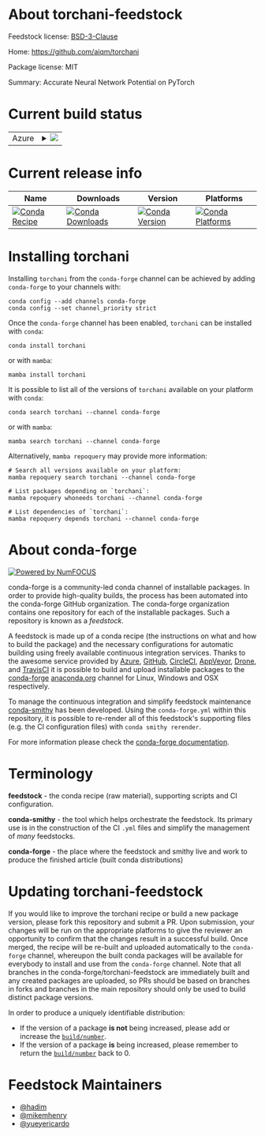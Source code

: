 About torchani-feedstock
========================

Feedstock license: [BSD-3-Clause](https://github.com/conda-forge/torchani-feedstock/blob/main/LICENSE.txt)

Home: https://github.com/aiqm/torchani

Package license: MIT

Summary: Accurate Neural Network Potential on PyTorch

Current build status
====================


<table>
    
  <tr>
    <td>Azure</td>
    <td>
      <details>
        <summary>
          <a href="https://dev.azure.com/conda-forge/feedstock-builds/_build/latest?definitionId=10418&branchName=main">
            <img src="https://dev.azure.com/conda-forge/feedstock-builds/_apis/build/status/torchani-feedstock?branchName=main">
          </a>
        </summary>
        <table>
          <thead><tr><th>Variant</th><th>Status</th></tr></thead>
          <tbody><tr>
              <td>linux_64_c_compiler_version10cuda_compilernvcccuda_compiler_version11.2cxx_compiler_version10numpy1.22python3.10.____cpython</td>
              <td>
                <a href="https://dev.azure.com/conda-forge/feedstock-builds/_build/latest?definitionId=10418&branchName=main">
                  <img src="https://dev.azure.com/conda-forge/feedstock-builds/_apis/build/status/torchani-feedstock?branchName=main&jobName=linux&configuration=linux%20linux_64_c_compiler_version10cuda_compilernvcccuda_compiler_version11.2cxx_compiler_version10numpy1.22python3.10.____cpython" alt="variant">
                </a>
              </td>
            </tr><tr>
              <td>linux_64_c_compiler_version10cuda_compilernvcccuda_compiler_version11.2cxx_compiler_version10numpy1.22python3.8.____cpython</td>
              <td>
                <a href="https://dev.azure.com/conda-forge/feedstock-builds/_build/latest?definitionId=10418&branchName=main">
                  <img src="https://dev.azure.com/conda-forge/feedstock-builds/_apis/build/status/torchani-feedstock?branchName=main&jobName=linux&configuration=linux%20linux_64_c_compiler_version10cuda_compilernvcccuda_compiler_version11.2cxx_compiler_version10numpy1.22python3.8.____cpython" alt="variant">
                </a>
              </td>
            </tr><tr>
              <td>linux_64_c_compiler_version10cuda_compilernvcccuda_compiler_version11.2cxx_compiler_version10numpy1.22python3.9.____cpython</td>
              <td>
                <a href="https://dev.azure.com/conda-forge/feedstock-builds/_build/latest?definitionId=10418&branchName=main">
                  <img src="https://dev.azure.com/conda-forge/feedstock-builds/_apis/build/status/torchani-feedstock?branchName=main&jobName=linux&configuration=linux%20linux_64_c_compiler_version10cuda_compilernvcccuda_compiler_version11.2cxx_compiler_version10numpy1.22python3.9.____cpython" alt="variant">
                </a>
              </td>
            </tr><tr>
              <td>linux_64_c_compiler_version10cuda_compilernvcccuda_compiler_version11.2cxx_compiler_version10numpy1.23python3.11.____cpython</td>
              <td>
                <a href="https://dev.azure.com/conda-forge/feedstock-builds/_build/latest?definitionId=10418&branchName=main">
                  <img src="https://dev.azure.com/conda-forge/feedstock-builds/_apis/build/status/torchani-feedstock?branchName=main&jobName=linux&configuration=linux%20linux_64_c_compiler_version10cuda_compilernvcccuda_compiler_version11.2cxx_compiler_version10numpy1.23python3.11.____cpython" alt="variant">
                </a>
              </td>
            </tr><tr>
              <td>linux_64_c_compiler_version11cuda_compilernvcccuda_compiler_version11.8cxx_compiler_version11numpy1.22python3.10.____cpython</td>
              <td>
                <a href="https://dev.azure.com/conda-forge/feedstock-builds/_build/latest?definitionId=10418&branchName=main">
                  <img src="https://dev.azure.com/conda-forge/feedstock-builds/_apis/build/status/torchani-feedstock?branchName=main&jobName=linux&configuration=linux%20linux_64_c_compiler_version11cuda_compilernvcccuda_compiler_version11.8cxx_compiler_version11numpy1.22python3.10.____cpython" alt="variant">
                </a>
              </td>
            </tr><tr>
              <td>linux_64_c_compiler_version11cuda_compilernvcccuda_compiler_version11.8cxx_compiler_version11numpy1.22python3.8.____cpython</td>
              <td>
                <a href="https://dev.azure.com/conda-forge/feedstock-builds/_build/latest?definitionId=10418&branchName=main">
                  <img src="https://dev.azure.com/conda-forge/feedstock-builds/_apis/build/status/torchani-feedstock?branchName=main&jobName=linux&configuration=linux%20linux_64_c_compiler_version11cuda_compilernvcccuda_compiler_version11.8cxx_compiler_version11numpy1.22python3.8.____cpython" alt="variant">
                </a>
              </td>
            </tr><tr>
              <td>linux_64_c_compiler_version11cuda_compilernvcccuda_compiler_version11.8cxx_compiler_version11numpy1.22python3.9.____cpython</td>
              <td>
                <a href="https://dev.azure.com/conda-forge/feedstock-builds/_build/latest?definitionId=10418&branchName=main">
                  <img src="https://dev.azure.com/conda-forge/feedstock-builds/_apis/build/status/torchani-feedstock?branchName=main&jobName=linux&configuration=linux%20linux_64_c_compiler_version11cuda_compilernvcccuda_compiler_version11.8cxx_compiler_version11numpy1.22python3.9.____cpython" alt="variant">
                </a>
              </td>
            </tr><tr>
              <td>linux_64_c_compiler_version11cuda_compilernvcccuda_compiler_version11.8cxx_compiler_version11numpy1.23python3.11.____cpython</td>
              <td>
                <a href="https://dev.azure.com/conda-forge/feedstock-builds/_build/latest?definitionId=10418&branchName=main">
                  <img src="https://dev.azure.com/conda-forge/feedstock-builds/_apis/build/status/torchani-feedstock?branchName=main&jobName=linux&configuration=linux%20linux_64_c_compiler_version11cuda_compilernvcccuda_compiler_version11.8cxx_compiler_version11numpy1.23python3.11.____cpython" alt="variant">
                </a>
              </td>
            </tr><tr>
              <td>linux_64_c_compiler_version12cuda_compilerNonecuda_compiler_versionNonecxx_compiler_version12numpy1.22python3.10.____cpython</td>
              <td>
                <a href="https://dev.azure.com/conda-forge/feedstock-builds/_build/latest?definitionId=10418&branchName=main">
                  <img src="https://dev.azure.com/conda-forge/feedstock-builds/_apis/build/status/torchani-feedstock?branchName=main&jobName=linux&configuration=linux%20linux_64_c_compiler_version12cuda_compilerNonecuda_compiler_versionNonecxx_compiler_version12numpy1.22python3.10.____cpython" alt="variant">
                </a>
              </td>
            </tr><tr>
              <td>linux_64_c_compiler_version12cuda_compilerNonecuda_compiler_versionNonecxx_compiler_version12numpy1.22python3.8.____cpython</td>
              <td>
                <a href="https://dev.azure.com/conda-forge/feedstock-builds/_build/latest?definitionId=10418&branchName=main">
                  <img src="https://dev.azure.com/conda-forge/feedstock-builds/_apis/build/status/torchani-feedstock?branchName=main&jobName=linux&configuration=linux%20linux_64_c_compiler_version12cuda_compilerNonecuda_compiler_versionNonecxx_compiler_version12numpy1.22python3.8.____cpython" alt="variant">
                </a>
              </td>
            </tr><tr>
              <td>linux_64_c_compiler_version12cuda_compilerNonecuda_compiler_versionNonecxx_compiler_version12numpy1.22python3.9.____cpython</td>
              <td>
                <a href="https://dev.azure.com/conda-forge/feedstock-builds/_build/latest?definitionId=10418&branchName=main">
                  <img src="https://dev.azure.com/conda-forge/feedstock-builds/_apis/build/status/torchani-feedstock?branchName=main&jobName=linux&configuration=linux%20linux_64_c_compiler_version12cuda_compilerNonecuda_compiler_versionNonecxx_compiler_version12numpy1.22python3.9.____cpython" alt="variant">
                </a>
              </td>
            </tr><tr>
              <td>linux_64_c_compiler_version12cuda_compilerNonecuda_compiler_versionNonecxx_compiler_version12numpy1.23python3.11.____cpython</td>
              <td>
                <a href="https://dev.azure.com/conda-forge/feedstock-builds/_build/latest?definitionId=10418&branchName=main">
                  <img src="https://dev.azure.com/conda-forge/feedstock-builds/_apis/build/status/torchani-feedstock?branchName=main&jobName=linux&configuration=linux%20linux_64_c_compiler_version12cuda_compilerNonecuda_compiler_versionNonecxx_compiler_version12numpy1.23python3.11.____cpython" alt="variant">
                </a>
              </td>
            </tr><tr>
              <td>osx_64_numpy1.22python3.10.____cpython</td>
              <td>
                <a href="https://dev.azure.com/conda-forge/feedstock-builds/_build/latest?definitionId=10418&branchName=main">
                  <img src="https://dev.azure.com/conda-forge/feedstock-builds/_apis/build/status/torchani-feedstock?branchName=main&jobName=osx&configuration=osx%20osx_64_numpy1.22python3.10.____cpython" alt="variant">
                </a>
              </td>
            </tr><tr>
              <td>osx_64_numpy1.22python3.8.____cpython</td>
              <td>
                <a href="https://dev.azure.com/conda-forge/feedstock-builds/_build/latest?definitionId=10418&branchName=main">
                  <img src="https://dev.azure.com/conda-forge/feedstock-builds/_apis/build/status/torchani-feedstock?branchName=main&jobName=osx&configuration=osx%20osx_64_numpy1.22python3.8.____cpython" alt="variant">
                </a>
              </td>
            </tr><tr>
              <td>osx_64_numpy1.22python3.9.____cpython</td>
              <td>
                <a href="https://dev.azure.com/conda-forge/feedstock-builds/_build/latest?definitionId=10418&branchName=main">
                  <img src="https://dev.azure.com/conda-forge/feedstock-builds/_apis/build/status/torchani-feedstock?branchName=main&jobName=osx&configuration=osx%20osx_64_numpy1.22python3.9.____cpython" alt="variant">
                </a>
              </td>
            </tr><tr>
              <td>osx_64_numpy1.23python3.11.____cpython</td>
              <td>
                <a href="https://dev.azure.com/conda-forge/feedstock-builds/_build/latest?definitionId=10418&branchName=main">
                  <img src="https://dev.azure.com/conda-forge/feedstock-builds/_apis/build/status/torchani-feedstock?branchName=main&jobName=osx&configuration=osx%20osx_64_numpy1.23python3.11.____cpython" alt="variant">
                </a>
              </td>
            </tr><tr>
              <td>osx_arm64_numpy1.22python3.10.____cpython</td>
              <td>
                <a href="https://dev.azure.com/conda-forge/feedstock-builds/_build/latest?definitionId=10418&branchName=main">
                  <img src="https://dev.azure.com/conda-forge/feedstock-builds/_apis/build/status/torchani-feedstock?branchName=main&jobName=osx&configuration=osx%20osx_arm64_numpy1.22python3.10.____cpython" alt="variant">
                </a>
              </td>
            </tr><tr>
              <td>osx_arm64_numpy1.22python3.8.____cpython</td>
              <td>
                <a href="https://dev.azure.com/conda-forge/feedstock-builds/_build/latest?definitionId=10418&branchName=main">
                  <img src="https://dev.azure.com/conda-forge/feedstock-builds/_apis/build/status/torchani-feedstock?branchName=main&jobName=osx&configuration=osx%20osx_arm64_numpy1.22python3.8.____cpython" alt="variant">
                </a>
              </td>
            </tr><tr>
              <td>osx_arm64_numpy1.22python3.9.____cpython</td>
              <td>
                <a href="https://dev.azure.com/conda-forge/feedstock-builds/_build/latest?definitionId=10418&branchName=main">
                  <img src="https://dev.azure.com/conda-forge/feedstock-builds/_apis/build/status/torchani-feedstock?branchName=main&jobName=osx&configuration=osx%20osx_arm64_numpy1.22python3.9.____cpython" alt="variant">
                </a>
              </td>
            </tr><tr>
              <td>osx_arm64_numpy1.23python3.11.____cpython</td>
              <td>
                <a href="https://dev.azure.com/conda-forge/feedstock-builds/_build/latest?definitionId=10418&branchName=main">
                  <img src="https://dev.azure.com/conda-forge/feedstock-builds/_apis/build/status/torchani-feedstock?branchName=main&jobName=osx&configuration=osx%20osx_arm64_numpy1.23python3.11.____cpython" alt="variant">
                </a>
              </td>
            </tr>
          </tbody>
        </table>
      </details>
    </td>
  </tr>
</table>

Current release info
====================

| Name | Downloads | Version | Platforms |
| --- | --- | --- | --- |
| [![Conda Recipe](https://img.shields.io/badge/recipe-torchani-green.svg)](https://anaconda.org/conda-forge/torchani) | [![Conda Downloads](https://img.shields.io/conda/dn/conda-forge/torchani.svg)](https://anaconda.org/conda-forge/torchani) | [![Conda Version](https://img.shields.io/conda/vn/conda-forge/torchani.svg)](https://anaconda.org/conda-forge/torchani) | [![Conda Platforms](https://img.shields.io/conda/pn/conda-forge/torchani.svg)](https://anaconda.org/conda-forge/torchani) |

Installing torchani
===================

Installing `torchani` from the `conda-forge` channel can be achieved by adding `conda-forge` to your channels with:

```
conda config --add channels conda-forge
conda config --set channel_priority strict
```

Once the `conda-forge` channel has been enabled, `torchani` can be installed with `conda`:

```
conda install torchani
```

or with `mamba`:

```
mamba install torchani
```

It is possible to list all of the versions of `torchani` available on your platform with `conda`:

```
conda search torchani --channel conda-forge
```

or with `mamba`:

```
mamba search torchani --channel conda-forge
```

Alternatively, `mamba repoquery` may provide more information:

```
# Search all versions available on your platform:
mamba repoquery search torchani --channel conda-forge

# List packages depending on `torchani`:
mamba repoquery whoneeds torchani --channel conda-forge

# List dependencies of `torchani`:
mamba repoquery depends torchani --channel conda-forge
```


About conda-forge
=================

[![Powered by
NumFOCUS](https://img.shields.io/badge/powered%20by-NumFOCUS-orange.svg?style=flat&colorA=E1523D&colorB=007D8A)](https://numfocus.org)

conda-forge is a community-led conda channel of installable packages.
In order to provide high-quality builds, the process has been automated into the
conda-forge GitHub organization. The conda-forge organization contains one repository
for each of the installable packages. Such a repository is known as a *feedstock*.

A feedstock is made up of a conda recipe (the instructions on what and how to build
the package) and the necessary configurations for automatic building using freely
available continuous integration services. Thanks to the awesome service provided by
[Azure](https://azure.microsoft.com/en-us/services/devops/), [GitHub](https://github.com/),
[CircleCI](https://circleci.com/), [AppVeyor](https://www.appveyor.com/),
[Drone](https://cloud.drone.io/welcome), and [TravisCI](https://travis-ci.com/)
it is possible to build and upload installable packages to the
[conda-forge](https://anaconda.org/conda-forge) [anaconda.org](https://anaconda.org/)
channel for Linux, Windows and OSX respectively.

To manage the continuous integration and simplify feedstock maintenance
[conda-smithy](https://github.com/conda-forge/conda-smithy) has been developed.
Using the ``conda-forge.yml`` within this repository, it is possible to re-render all of
this feedstock's supporting files (e.g. the CI configuration files) with ``conda smithy rerender``.

For more information please check the [conda-forge documentation](https://conda-forge.org/docs/).

Terminology
===========

**feedstock** - the conda recipe (raw material), supporting scripts and CI configuration.

**conda-smithy** - the tool which helps orchestrate the feedstock.
                   Its primary use is in the construction of the CI ``.yml`` files
                   and simplify the management of *many* feedstocks.

**conda-forge** - the place where the feedstock and smithy live and work to
                  produce the finished article (built conda distributions)


Updating torchani-feedstock
===========================

If you would like to improve the torchani recipe or build a new
package version, please fork this repository and submit a PR. Upon submission,
your changes will be run on the appropriate platforms to give the reviewer an
opportunity to confirm that the changes result in a successful build. Once
merged, the recipe will be re-built and uploaded automatically to the
`conda-forge` channel, whereupon the built conda packages will be available for
everybody to install and use from the `conda-forge` channel.
Note that all branches in the conda-forge/torchani-feedstock are
immediately built and any created packages are uploaded, so PRs should be based
on branches in forks and branches in the main repository should only be used to
build distinct package versions.

In order to produce a uniquely identifiable distribution:
 * If the version of a package **is not** being increased, please add or increase
   the [``build/number``](https://docs.conda.io/projects/conda-build/en/latest/resources/define-metadata.html#build-number-and-string).
 * If the version of a package **is** being increased, please remember to return
   the [``build/number``](https://docs.conda.io/projects/conda-build/en/latest/resources/define-metadata.html#build-number-and-string)
   back to 0.

Feedstock Maintainers
=====================

* [@hadim](https://github.com/hadim/)
* [@mikemhenry](https://github.com/mikemhenry/)
* [@yueyericardo](https://github.com/yueyericardo/)

